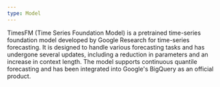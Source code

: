 ```yaml
---
type: Model
---
```


TimesFM (Time Series Foundation Model) is a pretrained time-series foundation model developed by Google Research for time-series forecasting. It is designed to handle various forecasting tasks and has undergone several updates, including a reduction in parameters and an increase in context length. The model supports continuous quantile forecasting and has been integrated into Google's BigQuery as an official product.